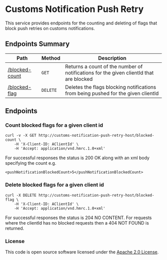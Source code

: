 # Customs Notification Push Retry

This service provides endpoints for the counting and deleting of flags that block push retries on customs notifications. 

## Endpoints Summary

| Path               | Method   | Description                                                                            |
|--------------------|----------|----------------------------------------------------------------------------------------|
| [/blocked-count](#count-blocked-flags-for-a-given-client-id)     | `GET`    | Returns a count of the number of notifications for the given clientId that are blocked |
| [/blocked-flag](#delete-blocked-flags-for-a-given-client-id)     | `DELETE` | Deletes the flags blocking notifications from being pushed for the given clientId      |


## Endpoints

### Count blocked flags for a given client id

    curl -v -X GET http://customs-notification-push-retry-host/blocked-count \
        -H 'X-Client-ID: AClientId' \
        -H 'Accept: application/vnd.hmrc.1.0+xml'

For successful responses the status is 200 OK along with an xml body specifying the count e.g.
    
    <pushNotificationBlockedCount>5</pushNotificationBlockedCount>

    
### Delete blocked flags for a given client id

    curl -X DELETE http://customs-notification-push-retry-host/blocked-flag \
        -H 'X-Client-ID: AClientId' \
        -H 'Accept: application/vnd.hmrc.1.0+xml'

For successful responses the status is 204 NO CONTENT. For requests where the clientId has no blocked requests then a 404 NOT FOUND is returned.

### License

This code is open source software licensed under the [Apache 2.0 License]("http://www.apache.org/licenses/LICENSE-2.0.html").


